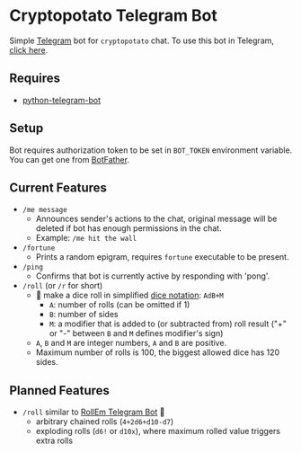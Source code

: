 # Cryptopotato Telegram Bot
Simple [Telegram](https://telegram.org) bot for `cryptopotato` chat. To use this bot in Telegram, [click here](https://telegram.me/devpotato_bot).

## Requires
* [python-telegram-bot](https://github.com/python-telegram-bot/python-telegram-bot)

## Setup
Bot requires authorization token to be set in `BOT_TOKEN` environment variable. You can get one from [BotFather](https://telegram.me/botfather).

## Current Features
* `/me message`
    - Announces sender's actions to the chat, original message will be deleted if bot has enough permissions in the chat.
    - Example: `/me hit the wall`
* `/fortune`
    - Prints a random epigram, requires `fortune` executable to be present.
* `/ping`
    - Confirms that bot is currently active by responding with 'pong'.
* `/roll` (or `/r` for short)
    - 🚧 make a dice roll in simplified [dice notation](https://en.wikipedia.org/wiki/Dice_notation): `AdB+M`
        - `A`: number of rolls (can be omitted if 1)
        - `B`: number of sides
        - `M`: a modifier that is added to (or subtracted from) roll result ("+" or "-" between `B` and `M` defines modifier's sign)
    - `A`, `B` and `M` are integer numbers, `A` and `B` are positive.
    - Maximum number of rolls is 100, the biggest allowed dice has 120 sides.

## Planned Features
* `/roll` similar to [RollEm Telegram Bot](https://github.com/treetrnk/rollem-telegram-bot) 🚧
    - arbitrary chained rolls (`4+2d6+d10-d7`)
    - exploding rolls (`d6!` or `d10x`), where maximum rolled value triggers extra rolls
